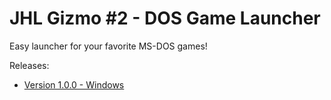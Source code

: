 # JHL Gizmo #2 - DOS Game Launcher
Easy launcher for your favorite MS-DOS games!



Releases:
* [Version 1.0.0 - Windows](https://github.com/JH-Laboratory/DosGameLauncher/releases)